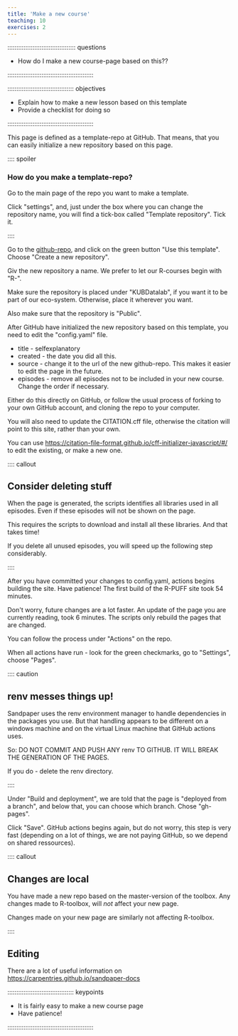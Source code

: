 ```yaml
---
title: 'Make a new course'
teaching: 10
exercises: 2
---
```


:::::::::::::::::::::::::::::::::::::: questions 

- How do I make a new course-page based on this??

::::::::::::::::::::::::::::::::::::::::::::::::

::::::::::::::::::::::::::::::::::::: objectives

- Explain how to make a new lesson based on this template
- Provide a checklist for doing so

::::::::::::::::::::::::::::::::::::::::::::::::

This page is defined as a template-repo at GitHub. That means, that you
can easily initialize a new repository based on this page.

:::: spoiler
### How do you make a template-repo?

Go to the main page of the repo you want to make a template.

Click "settings", and, just under the box where you can change the 
repository name, you will find a tick-box called "Template repository". Tick it.

::::

Go to the [github-repo](https://github.com/KUBDatalab/R-toolbox), and click on 
the green button "Use this template". Choose "Create a new repository".

Giv the new repository a name. We prefer to let our R-courses begin with "R-".

Make sure the repository is placed under "KUBDatalab", if you want it to be part
of our eco-system. Otherwise, place it wherever you want.

Also make sure that the repository is "Public".

After GitHub have initialized the new repository based on this template, you
need to edit the "config.yaml" file. 

* title - selfexplanatory
* created - the date you did all this.
* source - change it to the url of the new github-repo. This makes it easier to edit the page in the future.
* episodes - remove all episodes not to be included in your new course. Change the order if necessary.

Either do this directly on GitHub, or follow the usual process of forking to
your own GitHub account, and cloning the repo to your computer.

You will also need to update the CITATION.cff file, otherwise the citation will
point to this site, rather than your own.

You can use https://citation-file-format.github.io/cff-initializer-javascript/#/ to
edit the existing, or make a new one.

:::: callout
## Consider deleting stuff

When the page is generated, the scripts identifies all libraries used in all
episodes. Even if these episodes will not be shown on the page. 

This requires the scripts to download and install all these libraries. And that
takes time! 

If you delete all unused episodes, you will speed up the following step considerably.

::::

After you have committed your changes to config.yaml, actions begins building 
the site. Have patience! The first build of the R-PUFF site took 54 minutes.

Don't worry, future changes are a lot faster. An update of the page you are 
currently reading, took 6 minutes. The scripts only rebuild the pages that are
changed.

You can follow the process under "Actions" on the repo.

When all actions have run - look for the green checkmarks, go to "Settings",
choose "Pages".

:::: caution
## renv messes things up!

Sandpaper uses the renv environment manager to handle dependencies in the
packages you use. But that handling appears to be different on a windows
machine and on the virtual Linux machine that GitHub actions uses. 

So: DO NOT COMMIT AND PUSH ANY renv TO GITHUB. IT WILL BREAK THE GENERATION
OF THE PAGES.

If you do - delete the renv directory.

::::


Under "Build and deployment", we are told that the page is "deployed from a branch",
and below that, you can choose which branch. Chose "gh-pages".

Click "Save". GitHub actions begins again, but do not worry, this step is very 
fast (depending on a lot of things, we are not paying GitHub, so we depend on
shared ressources).


:::: callout

## Changes are local

You have made a new repo based on the master-version of the toolbox. Any changes
made to R-toolbox, will _not_ affect your new page. 

Changes made on your new page are similarly not affecting R-toolbox.

::::

## Editing

There are a lot of useful information on https://carpentries.github.io/sandpaper-docs

::::::::::::::::::::::::::::::::::::: keypoints 

- It is fairly easy to make a new course page
- Have patience!


::::::::::::::::::::::::::::::::::::::::::::::::

